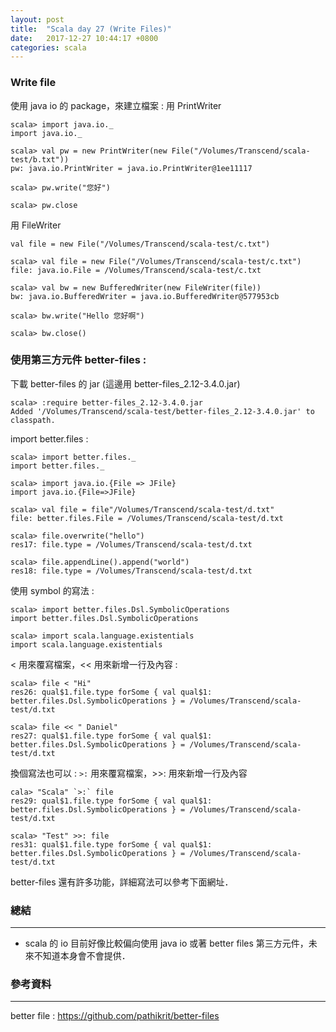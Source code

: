 ```yaml
---
layout: post
title:  "Scala day 27 (Write Files)"
date:   2017-12-27 10:44:17 +0800
categories: scala
---
```


### Write file
使用 java io 的 package，來建立檔案 : 
用 PrintWriter

```console
scala> import java.io._
import java.io._

scala> val pw = new PrintWriter(new File("/Volumes/Transcend/scala-test/b.txt"))
pw: java.io.PrintWriter = java.io.PrintWriter@1ee11117

scala> pw.write("您好")

scala> pw.close
```
用 FileWriter

```console
val file = new File("/Volumes/Transcend/scala-test/c.txt")

scala> val file = new File("/Volumes/Transcend/scala-test/c.txt")
file: java.io.File = /Volumes/Transcend/scala-test/c.txt

scala> val bw = new BufferedWriter(new FileWriter(file))
bw: java.io.BufferedWriter = java.io.BufferedWriter@577953cb

scala> bw.write("Hello 您好啊")

scala> bw.close()

```


### 使用第三方元件 better-files : 
下載 better-files 的 jar (這邊用 better-files_2.12-3.4.0.jar)

```console
scala> :require better-files_2.12-3.4.0.jar
Added '/Volumes/Transcend/scala-test/better-files_2.12-3.4.0.jar' to classpath.
```
import better.files : 

```console
scala> import better.files._
import better.files._

scala> import java.io.{File => JFile}
import java.io.{File=>JFile}
```

```console
scala> val file = file"/Volumes/Transcend/scala-test/d.txt"
file: better.files.File = /Volumes/Transcend/scala-test/d.txt

scala> file.overwrite("hello")
res17: file.type = /Volumes/Transcend/scala-test/d.txt

scala> file.appendLine().append("world")
res18: file.type = /Volumes/Transcend/scala-test/d.txt
```
使用 symbol 的寫法 : 

```console
scala> import better.files.Dsl.SymbolicOperations
import better.files.Dsl.SymbolicOperations

scala> import scala.language.existentials
import scala.language.existentials

```
< 用來覆寫檔案，<\< 用來新增一行及內容 : 

```console
scala> file < "Hi"
res26: qual$1.file.type forSome { val qual$1: better.files.Dsl.SymbolicOperations } = /Volumes/Transcend/scala-test/d.txt

scala> file << " Daniel"
res27: qual$1.file.type forSome { val qual$1: better.files.Dsl.SymbolicOperations } = /Volumes/Transcend/scala-test/d.txt
```
換個寫法也可以 : 
 `>:` 用來覆寫檔案，>>: 用來新增一行及內容

```console
cala> "Scala" `>:` file
res29: qual$1.file.type forSome { val qual$1: better.files.Dsl.SymbolicOperations } = /Volumes/Transcend/scala-test/d.txt

scala> "Test" >>: file
res31: qual$1.file.type forSome { val qual$1: better.files.Dsl.SymbolicOperations } = /Volumes/Transcend/scala-test/d.txt
```

better-files 還有許多功能，詳細寫法可以參考下面網址．

### 總結
- - -
* scala 的 io 目前好像比較偏向使用 java io 或著 better files 第三方元件，未來不知道本身會不會提供．


### 參考資料
- - -
better file : https://github.com/pathikrit/better-files



